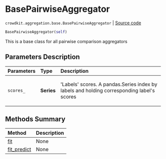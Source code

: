 # BasePairwiseAggregator
`crowdkit.aggregation.base.BasePairwiseAggregator` | [Source code](https://github.com/Toloka/crowd-kit/blob/v1.1.0.rc4/crowdkit/aggregation/base/__init__.py#L148)

```python
BasePairwiseAggregator(self)
```

This is a base class for all pairwise comparison aggregators

## Parameters Description

| Parameters | Type | Description |
| :----------| :----| :-----------|
`scores_`|**Series**|<p>&#x27;Labels&#x27; scores. A pandas.Series index by labels and holding corresponding label&#x27;s scores</p>
## Methods Summary

| Method | Description |
| :------| :-----------|
[fit](crowdkit.aggregation.base.BasePairwiseAggregator.fit.md)| None
[fit_predict](crowdkit.aggregation.base.BasePairwiseAggregator.fit_predict.md)| None
